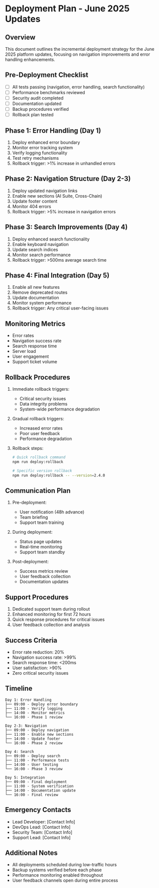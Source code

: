 # Deployment Plan - June 2025 Updates

## Overview
This document outlines the incremental deployment strategy for the June 2025 platform updates, focusing on navigation improvements and error handling enhancements.

## Pre-Deployment Checklist
- [ ] All tests passing (navigation, error handling, search functionality)
- [ ] Performance benchmarks reviewed
- [ ] Security audit completed
- [ ] Documentation updated
- [ ] Backup procedures verified
- [ ] Rollback plan tested

## Phase 1: Error Handling (Day 1)
1. Deploy enhanced error boundary
2. Monitor error tracking system
3. Verify logging functionality
4. Test retry mechanisms
5. Rollback trigger: >1% increase in unhandled errors

## Phase 2: Navigation Structure (Day 2-3)
1. Deploy updated navigation links
2. Enable new sections (AI Suite, Cross-Chain)
3. Update footer content
4. Monitor 404 errors
5. Rollback trigger: >5% increase in navigation errors

## Phase 3: Search Improvements (Day 4)
1. Deploy enhanced search functionality
2. Enable keyboard navigation
3. Update search indices
4. Monitor search performance
5. Rollback trigger: >500ms average search time

## Phase 4: Final Integration (Day 5)
1. Enable all new features
2. Remove deprecated routes
3. Update documentation
4. Monitor system performance
5. Rollback trigger: Any critical user-facing issues

## Monitoring Metrics
- Error rates
- Navigation success rate
- Search response time
- Server load
- User engagement
- Support ticket volume

## Rollback Procedures
1. Immediate rollback triggers:
   - Critical security issues
   - Data integrity problems
   - System-wide performance degradation

2. Gradual rollback triggers:
   - Increased error rates
   - Poor user feedback
   - Performance degradation

3. Rollback steps:
   ```bash
   # Quick rollback command
   npm run deploy:rollback

   # Specific version rollback
   npm run deploy:rollback -- --version=2.4.0
   ```

## Communication Plan
1. Pre-deployment:
   - User notification (48h advance)
   - Team briefing
   - Support team training

2. During deployment:
   - Status page updates
   - Real-time monitoring
   - Support team standby

3. Post-deployment:
   - Success metrics review
   - User feedback collection
   - Documentation updates

## Support Procedures
1. Dedicated support team during rollout
2. Enhanced monitoring for first 72 hours
3. Quick response procedures for critical issues
4. User feedback collection and analysis

## Success Criteria
- Error rate reduction: 20%
- Navigation success rate: >99%
- Search response time: <200ms
- User satisfaction: >90%
- Zero critical security issues

## Timeline
```
Day 1: Error Handling
├── 09:00 - Deploy error boundary
├── 11:00 - Verify logging
├── 14:00 - Monitor metrics
└── 16:00 - Phase 1 review

Day 2-3: Navigation
├── 09:00 - Deploy navigation
├── 11:00 - Enable new sections
├── 14:00 - Update footer
└── 16:00 - Phase 2 review

Day 4: Search
├── 09:00 - Deploy search
├── 11:00 - Performance tests
├── 14:00 - User testing
└── 16:00 - Phase 3 review

Day 5: Integration
├── 09:00 - Final deployment
├── 11:00 - System verification
├── 14:00 - Documentation update
└── 16:00 - Final review
```

## Emergency Contacts
- Lead Developer: [Contact Info]
- DevOps Lead: [Contact Info]
- Security Team: [Contact Info]
- Support Lead: [Contact Info]

## Additional Notes
- All deployments scheduled during low-traffic hours
- Backup systems verified before each phase
- Performance monitoring enabled throughout
- User feedback channels open during entire process 